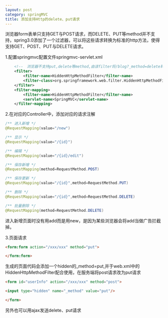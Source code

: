 ```yaml
---
layout: post
category: springMVC
title: 添加支持Http的delete、put请求
---
```


浏览器form表单只支持GET与POST请求，而DELETE、PUT等method并不支持，spring3.0添加了一个过滤器，可以将这些请求转换为标准的http方法，使得支持GET、POST、PUT与DELETE请求。

1.配置springmvc配置文件springmvc-servlet.xml

```xml
    <!--　浏览器不支持put,delete等method,由该filter将/blog?_method=delete转换为标准的http　delete方法　-->
    <filter>
        <filter-name>HiddenHttpMethodFilter</filter-name>
        <filter-class>org.springframework.web.filter.HiddenHttpMethodFilter</filter-class>
    </filter>
    <filter-mapping>
        <filter-name>HiddenHttpMethodFilter</filter-name>
        <servlet-name>SpringMVC</servlet-name>
    </filter-mapping>
```

2.在对应的Controller中，添加对应的请求注解

```java
/** 进入新增 */
@RequestMapping(value="/new")

/** 显示 */
@RequestMapping(value="/{id}")

/** 编辑 */
@RequestMapping(value="/{id}/edit")

/** 保存新增 */
@RequestMapping(method=RequestMethod.POST)

/** 保存更新 */
@RequestMapping(value="/{id}",method=RequestMethod.PUT)

/** 删除 */
@RequestMapping(value="/{id}",method=RequestMethod.DELETE)

/** 批量删除 */
@RequestMapping(method=RequestMethod.DELETE)

```
进入新增页面时没有用add而是用new，是因为某些浏览器会将add当做广告拦截掉。


3.页面请求

```html
<form:form action="/xxx/xxx" method="put">

</form:form>
```

生成的页面代码会添加一个hidden的_method=put,并于web.xml中的HiddenHttpMethodFilter配合使用，在服务端将post请求改为put请求

```html
<form id="userInfo" action="/xxx/xxx" method="post">

<input type="hidden" name="_method" value="put"/>

</form>
```

另外也可以用ajax发送delete、put请求